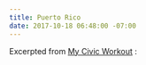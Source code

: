```yaml
---
title: Puerto Rico
date: 2017-10-18 06:48:00 -07:00
---
```


Excerpted from [My Civic Workout](https://www.mycivicworkout.com/) :